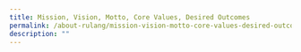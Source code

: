 ```yaml
---
title: Mission, Vision, Motto, Core Values, Desired Outcomes
permalink: /about-rulang/mission-vision-motto-core-values-desired-outcomes
description: ""
---
```

